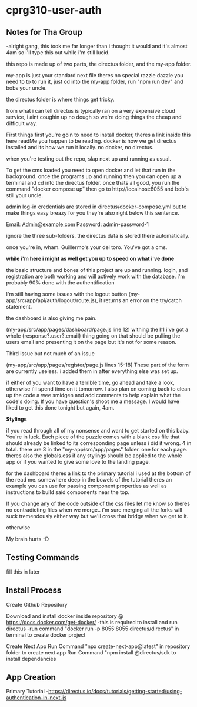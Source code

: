 # cprg310-user-auth

## Notes for Tha Group

-alright gang, this took me far longer than i thought it would and it's almost 4am so i'll type this out while i'm still lucid.

this repo is made up of two parts, the directus folder, and the my-app folder.

my-app is just your standard next file theres no special razzle dazzle you need to to to run it, just cd into the my-app folder, run "npm run dev" and bobs your uncle.

the directus folder is where things get tricky.

from what i can tell directus is typically ran on a very expensive cloud service, i aint coughin up no dough so we're doing things the cheap and difficult way.

First things first you're goin to need to install docker, theres a link inside this here readMe you happen to be reading. docker is how we get directus installed and its how we run it locally. no docker, no directus.

when you're testing out the repo, slap next up and running as usual.

To get the cms loaded you need to open docker and let that run in the background. once the programs up and running then you can open up a terminal and cd into the directus folder. once thats all good, you run the command "docker compose up" then go to http://localhost:8055 and bob's still your uncle.

admin log-in credentials are stored in directus/docker-compose.yml but to make things easy breazy for you they're also right below this sentence.

Email: Admin@example.com
Password: admin-password-1

ignore the three sub-folders. the directus data is stored there automatically.

once you're in, wham. Guillermo's your del toro. You've got a cms.

**while i'm here i might as well get you up to speed on what i've done**

the basic structure and bones of this project are up and running. login, and registration are both working and will actively work with the database. i'm probably 90% done with the authentification

I'm still having some issues with the logout button (my-app/src/app/api/auth/logout/route.js), it returns an error on the try/catch statement.

the dashboard is also giving me pain.

(my-app/src/app/pages/dashboard/page.js line 12) withing the h1 i've got a whole {response?.user?.email} thing going on that should be pulling the users email and presenting it on the page but it's not for some reason.

Third issue but not much of an issue

(my-app/src/app/pages/register/page.js lines 15-18) These part of the form are currently useless. i added them in after everything else was set up.

if either of you want to have a terrible time, go ahead and take a look, otherwise i'll spend time on it tomorrow.
I also plan on coming back to clean up the code a wee smidgen and add comments to help explain what the code's doing. If you have question's shoot me a message. I would have liked to get this done tonight but again, 4am.

**Stylings**

if you read through all of my nonsense and want to get started on this baby. You're in luck. Each piece of the puzzle comes with a blank css file that should already be linked to its corresponding page unless i did it wrong. 4 in total. there are 3 in the "my-app/src/app/pages" folder. one for each page. theres also the globals.css if any stylings should be applied to the whole app or if you wanted to give some love to the landing page.

for the dashboard theres a link to the primary tutorial i used at the bottom of the read me. somewhere deep in the bowels of the tutorial theres an example you can use for passing component properties as well as instructions to build said components near the top.

If you change any of the code outside of the css files let me know so theres no contradicting files when we merge.. i'm sure merging all the forks will suck tremendously either way but we'll cross that bridge when we get to it.

otherwise

My brain hurts
-D

## Testing Commands

fill this in later

## Install Process

Create Github Repository

Download and install docker inside repository
@ https://docs.docker.com/get-docker/
-this is required to install and run directus
-run command "docker run -p 8055:8055 directus/directus" in terminal to create docker project

Create Next App
Run Command "npx create-next-app@latest" in repository folder to create next app
Run Command "npm install @directus/sdk to install dependancies

## App Creation

Primary Tutorial -https://directus.io/docs/tutorials/getting-started/using-authentication-in-next-js
